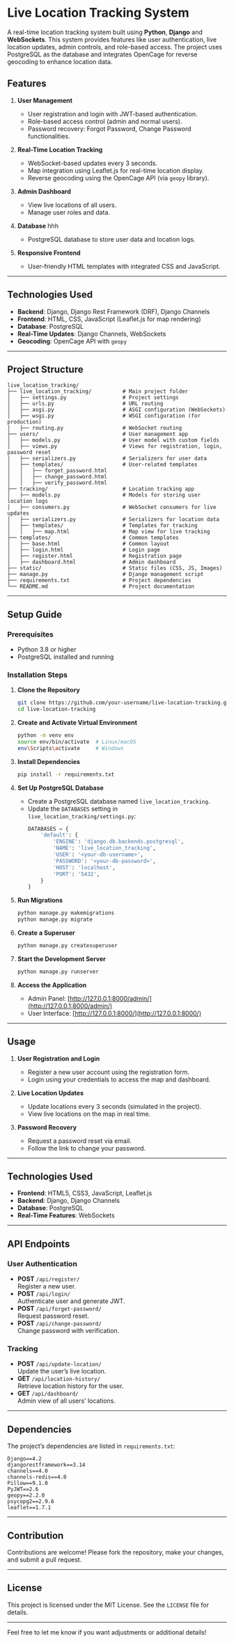 # **Live Location Tracking System**

A real-time location tracking system built using **Python**, **Django** and **WebSockets**. This system provides features like user authentication, live location updates, admin controls, and role-based access. The project uses PostgreSQL as the database and integrates OpenCage for reverse geocoding to enhance location data.


## **Features**

1. **User Management**  
   - User registration and login with JWT-based authentication.  
   - Role-based access control (admin and normal users).  
   - Password recovery: Forgot Password, Change Password functionalities.

2. **Real-Time Location Tracking**  
   - WebSocket-based updates every 3 seconds.  
   - Map integration using Leaflet.js for real-time location display.  
   - Reverse geocoding using the OpenCage API (via `geopy` library).

3. **Admin Dashboard**  
   - View live locations of all users.  
   - Manage user roles and data.  

4. **Database**  hhh
   - PostgreSQL database to store user data and location logs.

5. **Responsive Frontend**  
   - User-friendly HTML templates with integrated CSS and JavaScript.

---

## **Technologies Used**

- **Backend**: Django, Django Rest Framework (DRF), Django Channels  
- **Frontend**: HTML, CSS, JavaScript (Leaflet.js for map rendering)  
- **Database**: PostgreSQL  
- **Real-Time Updates**: Django Channels, WebSockets  
- **Geocoding**: OpenCage API with `geopy`  

---

## **Project Structure**

```plaintext
live_location_tracking/
├── live_location_tracking/          # Main project folder
│   ├── settings.py                  # Project settings
│   ├── urls.py                      # URL routing
│   ├── asgi.py                      # ASGI configuration (WebSockets)
│   ├── wsgi.py                      # WSGI configuration (for production)
│   ├── routing.py                   # WebSocket routing
├── users/                           # User management app
│   ├── models.py                    # User model with custom fields
│   ├── views.py                     # Views for registration, login, password reset
│   ├── serializers.py               # Serializers for user data
│   ├── templates/                   # User-related templates
│   │   ├── forget_password.html
│   │   ├── change_password.html
│   │   ├── verify_password.html
├── tracking/                        # Location tracking app
│   ├── models.py                    # Models for storing user location logs
│   ├── consumers.py                 # WebSocket consumers for live updates
│   ├── serializers.py               # Serializers for location data
│   ├── templates/                   # Templates for tracking
│   │   ├── map.html                 # Map view for live tracking
├── templates/                       # Common templates
│   ├── base.html                    # Common layout
│   ├── login.html                   # Login page
│   ├── register.html                # Registration page
│   ├── dashboard.html               # Admin dashboard
├── static/                          # Static files (CSS, JS, Images)
├── manage.py                        # Django management script
├── requirements.txt                 # Project dependencies
└── README.md                        # Project documentation
```

---

## **Setup Guide**

### Prerequisites

- Python 3.8 or higher  
- PostgreSQL installed and running  


### Installation Steps

1. **Clone the Repository**  
   ```bash
   git clone https://github.com/your-username/live-location-tracking.git
   cd live-location-tracking
   ```

2. **Create and Activate Virtual Environment**  
   ```bash
   python -m venv env
   source env/bin/activate  # Linux/macOS
   env\Scripts\activate     # Windows
   ```

3. **Install Dependencies**  
   ```bash
   pip install -r requirements.txt
   ```

4. **Set Up PostgreSQL Database**  
   - Create a PostgreSQL database named `live_location_tracking`.  
   - Update the `DATABASES` setting in `live_location_tracking/settings.py`:
     ```python
     DATABASES = {
         'default': {
             'ENGINE': 'django.db.backends.postgresql',
             'NAME': 'live_location_tracking',
             'USER': '<your-db-username>',
             'PASSWORD': '<your-db-password>',
             'HOST': 'localhost',
             'PORT': '5432',
         }
     }
     ```

5. **Run Migrations**  
   ```bash
   python manage.py makemigrations
   python manage.py migrate
   ```

6. **Create a Superuser**  
   ```bash
   python manage.py createsuperuser
   ```

7. **Start the Development Server**  
   ```bash
   python manage.py runserver
   ```

8. **Access the Application**  
   - Admin Panel: [http://127.0.0.1:8000/admin/](http://127.0.0.1:8000/admin/)  
   - User Interface: [http://127.0.0.1:8000/](http://127.0.0.1:8000/)

---
## **Usage**

1. **User Registration and Login**
   - Register a new user account using the registration form.
   - Login using your credentials to access the map and dashboard.

2. **Live Location Updates**
   - Update locations every 3 seconds (simulated in the project).
   - View live locations on the map in real time.

3. **Password Recovery**
   - Request a password reset via email.
   - Follow the link to change your password.

---

## **Technologies Used**

- **Frontend**: HTML5, CSS3, JavaScript, Leaflet.js  
- **Backend**: Django, Django Channels  
- **Database**: PostgreSQL  
- **Real-Time Features**: WebSockets  

---

## **API Endpoints**

### **User Authentication**
- **POST** `/api/register/`  
  Register a new user.  
- **POST** `/api/login/`  
  Authenticate user and generate JWT.  
- **POST** `/api/forget-password/`  
  Request password reset.  
- **POST** `/api/change-password/`  
  Change password with verification.

### **Tracking**
- **POST** `/api/update-location/`  
  Update the user’s live location.  
- **GET** `/api/location-history/`  
  Retrieve location history for the user.  
- **GET** `/api/dashboard/`  
  Admin view of all users’ locations.  

---

## **Dependencies**

The project’s dependencies are listed in `requirements.txt`:

```plaintext
Django==4.2
djangorestframework==3.14
channels==4.0
channels-redis==4.0
Pillow==9.1.0
PyJWT==2.6
geopy==2.2.0
psycopg2==2.9.6
leaflet==1.7.1
```

---

## **Contribution**

Contributions are welcome! Please fork the repository, make your changes, and submit a pull request.

---
## **License**

This project is licensed under the MIT License. See the `LICENSE` file for details.

---
Feel free to let me know if you want adjustments or additional details!
